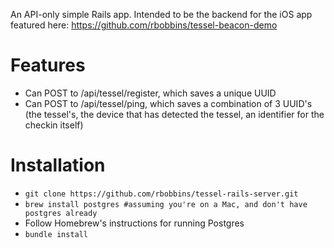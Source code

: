 An API-only simple Rails app. 
Intended to be the backend for the iOS app featured here: https://github.com/rbobbins/tessel-beacon-demo

Features
========

* Can POST to /api/tessel/register, which saves a unique UUID
* Can POST to /api/tessel/ping, which saves a combination of 3 UUID's (the tessel's, the device that has detected the tessel, an identifier for the checkin itself)

Installation
============

* `git clone https://github.com/rbobbins/tessel-rails-server.git`
* `brew install postgres #assuming you're on a Mac, and don't have postgres already` 
* Follow Homebrew's instructions for running Postgres
* `bundle install`
